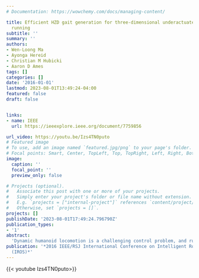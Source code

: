 ```yaml
---
# Documentation: https://wowchemy.com/docs/managing-content/

title: Efficient HZD gait generation for three-dimensional underactuated humanoid
  running
subtitle: ''
summary: ''
authors:
- Wen-Loong Ma
- Ayonga Hereid
- Christian M Hubicki
- Aaron D Ames
tags: []
categories: []
date: '2016-01-01'
lastmod: 2023-08-01T13:49:24-04:00
featured: false
draft: false


links:
- name: IEEE
  url: https://ieeexplore.ieee.org/document/7759856

url_video: https://youtu.be/Izs4TN0puto
# Featured image
# To use, add an image named `featured.jpg/png` to your page's folder.
# Focal points: Smart, Center, TopLeft, Top, TopRight, Left, Right, BottomLeft, Bottom, BottomRight.
image:
  caption: ''
  focal_point: ''
  preview_only: false

# Projects (optional).
#   Associate this post with one or more of your projects.
#   Simply enter your project's folder or file name without extension.
#   E.g. `projects = ["internal-project"]` references `content/project/deep-learning/index.md`.
#   Otherwise, set `projects = []`.
projects: []
publishDate: '2023-08-01T17:49:24.796790Z'
publication_types:
- '1'
abstract: 
  'Dynamic humanoid locomotion is a challenging control problem, and running is especially difficult to achieve, given the underactuation inherent to aerial domains. Previous work developed a gait-generating optimization framework for dynamic locomotion in the context of hybrid zero dynamics, producing stable 3D walking on the humanoid hardware platform DURUS. Here, we demonstrate that this optimization method also extends to stable 3D running. Gaits generated from the optimization, which utilizes the dynamics of all 23 degrees of freedom to maximize energy economy, results in stable running in a DURUS simulation model. Notably, the presented running is underactuated in all domains, due to DURUS spring-legged design. Further, we generate 25 different running gaits, over a range of speeds (1.5-3.0 m/s), to demonstrate the reliability of solving the large-scale nonlinear program. We report statistical performance of the optimization in successfully generating stable running (average computation time: 323 seconds) in an effort to establish a benchmark for large-scale gait generation. We inspected this array of gaits across speeds, noting recognizable trends in optimized strategies from prior studies on lower-order models-e.g., both increased step frequency and step length with speed-along with the first reported cost-of-transport curve for a 3D humanoid running model. We consider this result an important step toward humanoid running on the DURUS hardware platform.'
publication: '*2016 IEEE/RSJ International Conference on Intelligent Robots and Systems
  (IROS)*'
---
```


{{< youtube Izs4TN0puto>}}
